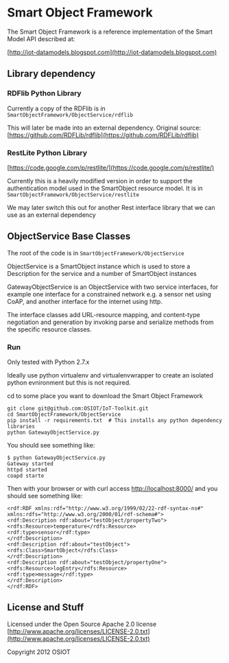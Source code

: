 Smart Object Framework
==========================

The Smart Object Framework is a reference 
implementation of the Smart Model API described at:

[http://iot-datamodels.blogspot.com](http://iot-datamodels.blogspot.com)

## Library dependency

### RDFlib Python Library

Currently a copy of the RDFlib is in ```SmartObjectFramework/ObjectService/rdflib```

This will later be made into an external dependency. Original source:
[https://github.com/RDFLib/rdflib](https://github.com/RDFLib/rdflib)

### RestLite Python Library

[https://code.google.com/p/restlite/](https://code.google.com/p/restlite/)

Currently this is a heavily modified version in order to support the
authentication model used in the SmartObject resource model. It is in
```SmartObjectFramework/ObjectService/restlite```

We may later switch this out for another Rest interface library that
we can use as an external dependency

## ObjectService Base Classes

The root of the code is in ```SmartObjectFramework/ObjectService```

ObjectService is a SmartObject instance which is used to store a 
Description for the service and a number of SmartObject instances

GatewayObjectService is an ObjectService with two service interfaces, for example 
one interface for a constrained network e.g. a sensor net using CoAP, and 
another interface for the internet using http.

The interface classes add URL-resource mapping, and content-type negotiation 
and generation by invoking parse and serialize methods from the specific 
resource classes.

### Run

Only tested with Python 2.7.x

Ideally use python virtualenv and virtualenvwrapper to create an
isolated python evnironment but this is not required.

cd to some place you want to download the Smart Object Framework

```
git clone git@github.com:OSIOT/IoT-Toolkit.git
cd SmartObjectFramework/ObjectService
pip install -r requirements.txt  # This installs any python dependency libraries
python GatewayObjectService.py

```

You should see something like:

```
$ python GatewayObjectService.py
Gateway started
httpd started
coapd starte
```

Then with your browser or with curl access [http://localhost:8000/](http://localhost:8000/)
and you should see something like:

```
<rdf:RDF xmlns:rdf="http://www.w3.org/1999/02/22-rdf-syntax-ns#" xmlns:rdfs="http://www.w3.org/2000/01/rdf-schema#">
<rdf:Description rdf:about="testObject/propertyTwo">
<rdfs:Resource>temperature</rdfs:Resource>
<rdf:type>sensor</rdf:type>
</rdf:Description>
<rdf:Description rdf:about="testObject">
<rdfs:Class>SmartObject</rdfs:Class>
</rdf:Description>
<rdf:Description rdf:about="testObject/propertyOne">
<rdfs:Resource>logEntry</rdfs:Resource>
<rdf:type>message</rdf:type>
</rdf:Description>
</rdf:RDF>
```

## License and Stuff

Licensed under the Open Source Apache 2.0 license 
[http://www.apache.org/licenses/LICENSE-2.0.txt](http://www.apache.org/licenses/LICENSE-2.0.txt)

Copyright 2012 OSIOT

